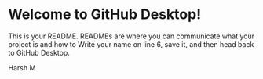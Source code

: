 # Welcome to GitHub Desktop!

This is your README. READMEs are where you can communicate what your project is and how to
Write your name on line 6, save it, and then head back to GitHub Desktop.

Harsh M
